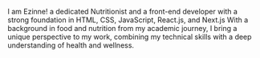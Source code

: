 I am Ezinne!
a dedicated Nutritionist and a front-end developer with a strong foundation in HTML, CSS, JavaScript, React.js, and Next.js
With a background in food and nutrition from my academic journey, I bring a unique perspective to my work, combining my technical skills with a deep understanding of health and wellness.

